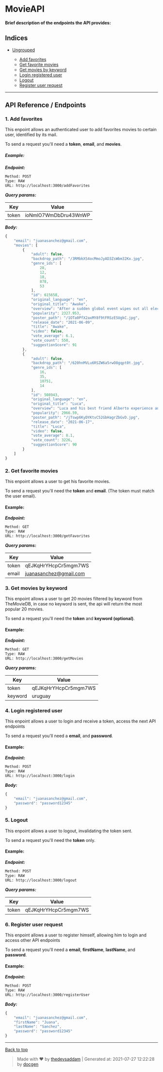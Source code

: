 
# MovieAPI

#### Brief description of the endpoints the API provides:

## Indices

* [Ungrouped](#ungrouped)

  * [Add favorites](#1-add-favorites)
  * [Get favorite movies](#2-get-favorite-movies)
  * [Get movies by keyword](#3-get-movies-by-keyword)
  * [Login registered user](#4-login-registered-user)
  * [Logout](#5-logout)
  * [Register user request](#6-register-user-request)


--------


## API Reference / Endpoints



### 1. Add favorites


This enpoint allows an authenticated user to add favorites movies to certain user, identified by its mail.

To send a request you'll need a **token**, **email**, and **movies**.

##### Example:


***Endpoint:***

```bash
Method: POST
Type: RAW
URL: http://localhost:3000/addFavorites
```



***Query params:***

| Key | Value |
| --- | ------|
| token | ioNmlO7WmDbDru43WnWP |



***Body:***

```js        
{
    "email": "juanasanchez@gmail.com",
    "movies": [
        {
            "adult": false,
            "backdrop_path": "/3RMbkXS4ocMmoJyAD3ZsWbm32Kx.jpg",
            "genre_ids": [
                28,
                12,
                18,
                878,
                53
            ],
            "id": 615658,
            "original_language": "en",
            "original_title": "Awake",
            "overview": "After a sudden global event wipes out all electronics and takes away humankind’s ability to sleep, chaos quickly begins to consume the world. Only Jill, an ex-soldier with a troubled past, may hold the key to a cure in the form of her own daughter. The question is, can Jill safely deliver her daughter and save the world before she herself loses her mind.",
            "popularity": 2327.953,
            "poster_path": "/1OTa0PfX2axMY8f9tFRSzESUgkC.jpg",
            "release_date": "2021-06-09",
            "title": "Awake",
            "video": false,
            "vote_average": 6.1,
            "vote_count": 550,
            "suggestionScore": 91
        },
        {
            "adult": false,
            "backdrop_path": "/620hnMVLu6RSZW6a5rwO8gqpt0t.jpg",
            "genre_ids": [
                16,
                35,
                10751,
                14
            ],
            "id": 508943,
            "original_language": "en",
            "original_title": "Luca",
            "overview": "Luca and his best friend Alberto experience an unforgettable summer on the Italian Riviera. But all the fun is threatened by a deeply-held secret: they are sea monsters from another world just below the water’s surface.",
            "popularity": 2966.59,
            "poster_path": "/jTswp6KyDYKtvC52GbHagrZbGvD.jpg",
            "release_date": "2021-06-17",
            "title": "Luca",
            "video": false,
            "vote_average": 8.1,
            "vote_count": 3226,
            "suggestionScore": 90
        }
    ]
}
```



### 2. Get favorite movies


This enpoint allows a user to get his favorite movies.

To send a request you'll need the **token** and **email**. (The token must match the user email).

#### Example:


***Endpoint:***

```bash
Method: GET
Type: RAW
URL: http://localhost:3000/getFavorites
```



***Query params:***

| Key | Value |
| --- | ------|
| token | qEJKqHrYHcpCr5mgm7WS |
| email | juanasanchez@gmail.com |



### 3. Get movies by keyword


This enpoint allows a user to get 20 movies filtered by keyword from TheMovieDB, in case no keyword is sent, the api will return the most popular 20 movies. 

To send a request you'll need the **token** and **keyword (optional)**.


#### Example:


***Endpoint:***

```bash
Method: GET
Type: RAW
URL: http://localhost:3000/getMovies
```



***Query params:***

| Key | Value |
| --- | ------|
| token | qEJKqHrYHcpCr5mgm7WS |
| keyword | uruguay |



### 4. Login registered user


This enpoint allows a user to login and receive a token, access the next API endpoints

To send a request you'll need a **email**, and **password**.

#### Example:


***Endpoint:***

```bash
Method: POST
Type: RAW
URL: http://localhost:3000/login
```



***Body:***

```js        
{
    "email": "juanasanchez@gmail.com",
    "password": "password12345"
}
```



### 5. Logout


This enpoint allows a user to logout, invalidating the token sent.

To send a request you'll need the **token** only.

#### Example:


***Endpoint:***

```bash
Method: POST
Type: RAW
URL: http://localhost:3000/logout
```



***Query params:***

| Key | Value |
| --- | ------|
| token | qEJKqHrYHcpCr5mgm7WS |



### 6. Register user request


This enpoint allows a user to register himself, allowing him to login and access other API endpoints

To send a request you'll need a **email**, **firstName**, **lastName**, and **password**.

#### Example:


***Endpoint:***

```bash
Method: POST
Type: RAW
URL: http://localhost:3000/registerUser
```



***Body:***

```js        
{
    "email": "juanasanchez@gmail.com",
    "firstName": "Juana",
    "lastName": "Sanchez",
    "password": "password12345"
}
```



---
[Back to top](#api-reference--endpoints)
> Made with &#9829; by [thedevsaddam](https://github.com/thedevsaddam) | Generated at: 2021-07-27 12:22:28 by [docgen](https://github.com/thedevsaddam/docgen)
